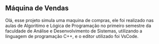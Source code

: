 ## Máquina de Vendas

Olá, esse projeto simula uma maquina de compras, ele foi realizado nas aulas de Algoritimo e Lógica de Programação no primeiro semestre da faculdade de Análise e Desenvolvimento de Sistemas,
utilizando a linguagem de programação C++, e o editor utilizado foi VsCode.